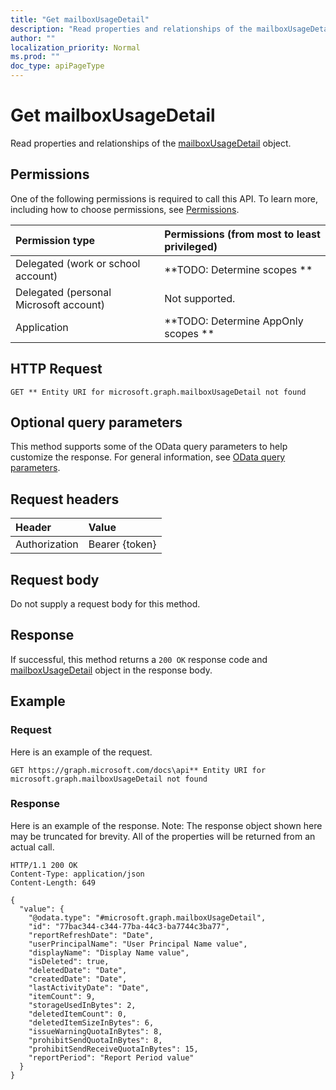 ```yaml
---
title: "Get mailboxUsageDetail"
description: "Read properties and relationships of the mailboxUsageDetail object."
author: ""
localization_priority: Normal
ms.prod: ""
doc_type: apiPageType
---
```


# Get mailboxUsageDetail

Read properties and relationships of the [mailboxUsageDetail](../resources/mailboxusagedetail.md) object.

## Permissions
One of the following permissions is required to call this API. To learn more, including how to choose permissions, see [Permissions](/concepts/permissions-reference.md).

|Permission type|Permissions (from most to least privileged)|
|:---|:---|
|Delegated (work or school account)|**TODO: Determine scopes **|
|Delegated (personal Microsoft account)|Not supported.|
|Application|**TODO: Determine AppOnly scopes **|

## HTTP Request
<!-- {
  "blockType": "ignored"
}
-->
``` http
GET ** Entity URI for microsoft.graph.mailboxUsageDetail not found
```

## Optional query parameters
This method supports some of the OData query parameters to help customize the response. For general information, see [OData query parameters](/graph/query-parameters).

## Request headers
|Header|Value|
|:---|:---|
|Authorization|Bearer {token}|

## Request body
Do not supply a request body for this method.

## Response
If successful, this method returns a `200 OK` response code and [mailboxUsageDetail](../resources/mailboxusagedetail.md) object in the response body.

## Example

### Request
Here is an example of the request.
<!-- {
  "blockType": "request",
  "name": "get_mailboxusagedetail"
}
-->
``` http
GET https://graph.microsoft.com/docs\api** Entity URI for microsoft.graph.mailboxUsageDetail not found
```

### Response
Here is an example of the response. Note: The response object shown here may be truncated for brevity. All of the properties will be returned from an actual call.
<!-- {
  "blockType": "response",
  "truncated": true,
  "@odata.type": "microsoft.graph.mailboxUsageDetail"
}
-->
``` http
HTTP/1.1 200 OK
Content-Type: application/json
Content-Length: 649

{
  "value": {
    "@odata.type": "#microsoft.graph.mailboxUsageDetail",
    "id": "77bac344-c344-77ba-44c3-ba7744c3ba77",
    "reportRefreshDate": "Date",
    "userPrincipalName": "User Principal Name value",
    "displayName": "Display Name value",
    "isDeleted": true,
    "deletedDate": "Date",
    "createdDate": "Date",
    "lastActivityDate": "Date",
    "itemCount": 9,
    "storageUsedInBytes": 2,
    "deletedItemCount": 0,
    "deletedItemSizeInBytes": 6,
    "issueWarningQuotaInBytes": 8,
    "prohibitSendQuotaInBytes": 8,
    "prohibitSendReceiveQuotaInBytes": 15,
    "reportPeriod": "Report Period value"
  }
}
```

